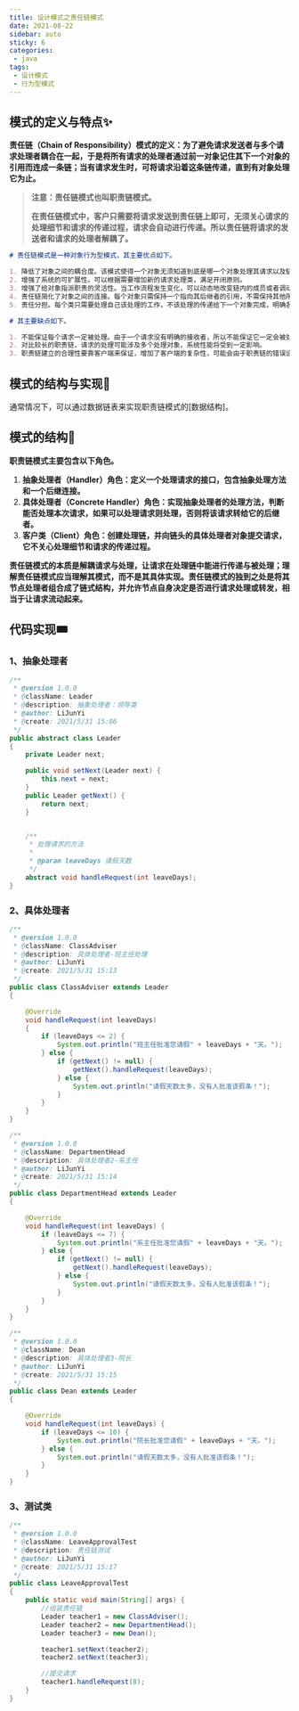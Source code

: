 ```yaml
---
title: 设计模式之责任链模式
date: 2021-08-22
sidebar: auto
sticky: 6
categories:
 - java
tags:
 - 设计模式
 - 行为型模式
---
```


## 模式的定义与特点✨

**责任链（Chain of Responsibility）模式的定义：为了避免请求发送者与多个请求处理者耦合在一起，于是将所有请求的处理者通过前一对象记住其下一个对象的引用而连成一条链；当有请求发生时，可将请求沿着这条链传递，直到有对象处理它为止。**

> **注意：责任链模式也叫职责链模式。**
>
> **在责任链模式中，客户只需要将请求发送到责任链上即可，无须关心请求的处理细节和请求的传递过程，请求会自动进行传递。所以责任链将请求的发送者和请求的处理者解耦了。**

```markdown
# 责任链模式是一种对象行为型模式，其主要优点如下。

1. 降低了对象之间的耦合度。该模式使得一个对象无须知道到底是哪一个对象处理其请求以及链的结构，发送者和接收者也无须拥有对方的明确信息。
2. 增强了系统的可扩展性。可以根据需要增加新的请求处理类，满足开闭原则。
3. 增强了给对象指派职责的灵活性。当工作流程发生变化，可以动态地改变链内的成员或者调动它们的次序，也可动态地新增或者删除责任。
4. 责任链简化了对象之间的连接。每个对象只需保持一个指向其后继者的引用，不需保持其他所有处理者的引用，这避免了使用众多的 if 或者 if···else 语句。
5. 责任分担。每个类只需要处理自己该处理的工作，不该处理的传递给下一个对象完成，明确各类的责任范围，符合类的单一职责原则。

# 其主要缺点如下。

1. 不能保证每个请求一定被处理。由于一个请求没有明确的接收者，所以不能保证它一定会被处理，该请求可能一直传到链的末端都得不到处理。
2. 对比较长的职责链，请求的处理可能涉及多个处理对象，系统性能将受到一定影响。
3. 职责链建立的合理性要靠客户端来保证，增加了客户端的复杂性，可能会由于职责链的错误设置而导致系统出错，如可能会造成循环调用。

```

## 模式的结构与实现🧨
通常情况下，可以通过数据链表来实现职责链模式的[数据结构]。
## 模式的结构🎋

**职责链模式主要包含以下角色。**

 1. **抽象处理者（Handler）角色：定义一个处理请求的接口，包含抽象处理方法和一个后继连接。**
 2. **具体处理者（Concrete Handler）角色：实现抽象处理者的处理方法，判断能否处理本次请求，如果可以处理请求则处理，否则将该请求转给它的后继者。**
 3. **客户类（Client）角色：创建处理链，并向链头的具体处理者对象提交请求，它不关心处理细节和请求的传递过程。**

**责任链模式的本质是解耦请求与处理，让请求在处理链中能进行传递与被处理；理解责任链模式应当理解其模式，而不是其具体实现。责任链模式的独到之处是将其节点处理者组合成了链式结构，并允许节点自身决定是否进行请求处理或转发，相当于让请求流动起来。**

## 代码实现🎟

### 1、抽象处理者

```java
/**
 * @version 1.0.0
 * @className: Leader
 * @description: 抽象处理者：领导类
 * @author: LiJunYi
 * @create: 2021/5/31 15:06
 */
public abstract class Leader
{
    private Leader next;

    public void setNext(Leader next) {
        this.next = next;
    }
    public Leader getNext() {
        return next;
    }


    /**
     * 处理请求的方法
     *
     * @param leaveDays 请假天数
     */
    abstract void handleRequest(int leaveDays);
}
```

### 2、具体处理者

```java
/**
 * @version 1.0.0
 * @className: ClassAdviser
 * @description: 具体处理者-班主任处理
 * @author: LiJunYi
 * @create: 2021/5/31 15:13
 */
public class ClassAdviser extends Leader
{

    @Override
    void handleRequest(int leaveDays)
    {
        if (leaveDays <= 2) {
            System.out.println("班主任批准您请假" + leaveDays + "天。");
        } else {
            if (getNext() != null) {
                getNext().handleRequest(leaveDays);
            } else {
                System.out.println("请假天数太多，没有人批准该假条！");
            }
        }
    }
}
```

```java
/**
 * @version 1.0.0
 * @className: DepartmentHead
 * @description: 具体处理者2-系主任
 * @author: LiJunYi
 * @create: 2021/5/31 15:14
 */
public class DepartmentHead extends Leader
{

    @Override
    void handleRequest(int leaveDays) {
        if (leaveDays <= 7) {
            System.out.println("系主任批准您请假" + leaveDays + "天。");
        } else {
            if (getNext() != null) {
                getNext().handleRequest(leaveDays);
            } else {
                System.out.println("请假天数太多，没有人批准该假条！");
            }
        }
    }
}
```

```java
/**
 * @version 1.0.0
 * @className: Dean
 * @description: 具体处理者3-院长
 * @author: LiJunYi
 * @create: 2021/5/31 15:15
 */
public class Dean extends Leader
{

    @Override
    void handleRequest(int leaveDays) {
        if (leaveDays <= 10) {
            System.out.println("院长批准您请假" + leaveDays + "天。");
        } else {
            System.out.println("请假天数太多，没有人批准该假条！");
        }
    }
}
```

### 3、测试类

```Java
/**
 * @version 1.0.0
 * @className: LeaveApprovalTest
 * @description: 责任链测试
 * @author: LiJunYi
 * @create: 2021/5/31 15:17
 */
public class LeaveApprovalTest
{
    public static void main(String[] args) {
        //组装责任链
        Leader teacher1 = new ClassAdviser();
        Leader teacher2 = new DepartmentHead();
        Leader teacher3 = new Dean();

        teacher1.setNext(teacher2);
        teacher2.setNext(teacher3);

        //提交请求
        teacher1.handleRequest(8);
    }
}
```
